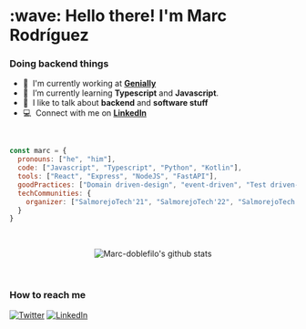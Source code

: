 <h1 align="left" id="macropower-title">:wave: Hello there! I'm Marc Rodríguez</h1>

<h3 align="left">Doing backend things</h3>

- :office: &nbsp;I'm currently working at **[Genially]**
- :seedling: &nbsp;I’m currently learning **Typescript** and **Javascript**.
- :speech_balloon: &nbsp;I like to talk about **backend** and **software stuff**
- :computer: &nbsp;Connect with me on **[LinkedIn]**

<br>

```javascript
const marc = {
  pronouns: ["he", "him"],
  code: ["Javascript", "Typescript", "Python", "Kotlin"],
  tools: ["React", "Express", "NodeJS", "FastAPI"],
  goodPractices: ["Domain driven-design", "event-driven", "Test driven-development", "microservices"],
  techCommunities: {
    organizer: ["SalmorejoTech'21", "SalmorejoTech'22", "SalmorejoTech'23"],
  }
}
```

<br>
<div align="center">
  
![Marc-doblefilo's github stats](https://github-readme-stats.vercel.app/api?username=marc-doblefilo&count_private=true&show_icons=true&title_color=fff&icon_color=79ff97&text_color=9f9f9f&bg_color=151515)
  
</div>
  
<br>

<h3 align="left">How to reach me</h3>

[![Twitter](https://img.shields.io/badge/Twitter-1DA1F2?style=for-the-badge&logo=twitter&logoColor=white)](https://twitter.com/marc_doblefilo)
[![LinkedIn](https://img.shields.io/badge/LinkedIn-0072B1?style=for-the-badge&logo=linkedin&logoColor=white)](https://www.linkedin.com/in/marc-rodr%C3%ADguez-8b1441195/)

<!-- LINKS -->

[Genially]: https://genial.ly "Genially page"
[LinkedIn]: https://www.linkedin.com/in/marc-rodr%C3%ADguez-8b1441195/ "LinkedIn Profile"
